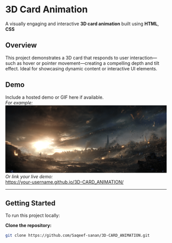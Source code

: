 # 3D Card Animation

A visually engaging and interactive **3D card animation** built using **HTML**, **CSS**

##  Overview

This project demonstrates a 3D card that responds to user interaction—such as hover or pointer movement—creating a compelling depth and tilt effect. Ideal for showcasing dynamic content or interactive UI elements.

##  Demo

Include a hosted demo or GIF here if available.  
_For example:_  
![3D Card Preview](endgame.png)  
*Or link your live demo:*  
https://your-username.github.io/3D-CARD_ANIMATION/

---

##  Getting Started

To run this project locally:

 **Clone the repository:**
   ```bash
   git clone https://github.com/Saqeef-sanan/3D-CARD_ANIMATION.git
